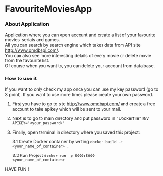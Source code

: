# FavouriteMoviesApp

### About Application  

Application where you can open account and create a list of your favourite movies, serials and games.  
All you can search by search engine which takes data from API site http://www.omdbapi.com/.  
You can also see more interesting details of every movie or delete movie from the favourite list.  
Of course when you want to, you can delete your account from data base.

### How to use it  
If you want to only check my app once you can use my key password (go to 3 point). 
If you want to use more times please create your own password.

1. First you have to go to site http://www.omdbapi.com/ and create a free account to take apikey which will be 
   sent to your mail.
2. Next is to go to main directory and put password in "Dockerfile" <code>ENV APIKEY='<your_password>'</code>
3. Finally, open terminal in directory where you saved this project:
   
   3.1 Create Docker container by writing <code>docker build -t <your_name_of_container> .</code>
   
   3.2 Run Project <code>docker run -p 5000:5000 <your_name_of_container></code>   

HAVE FUN !

